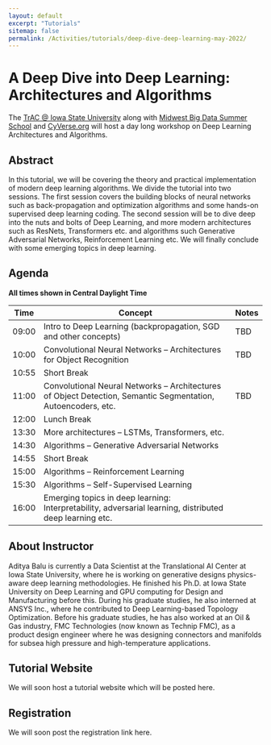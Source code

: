 ```yaml
---
layout: default
excerpt: "Tutorials"
sitemap: false
permalink: /Activities/tutorials/deep-dive-deep-learning-may-2022/ 
---
```


# A Deep Dive into Deep Learning: Architectures and Algorithms

The [TrAC @ Iowa State University](/) along with [Midwest Big Data Summer School](https://tads.research.iastate.edu/midwest-big-data-summer-school) and [CyVerse.org](https://www.cyverse.org/) will host a day long workshop on Deep Learning Architectures and Algorithms. 

## Abstract
In this tutorial, we will be covering the theory and practical implementation of modern deep learning algorithms. We divide the tutorial into two sessions. The first session covers the building blocks of neural networks such as back-propagation and optimization algorithms and some hands-on supervised deep learning coding. The second session will be to dive deep into the nuts and bolts of Deep Learning, and more modern architectures such as ResNets, Transformers etc. and algorithms such Generative Adversarial Networks, Reinforcement Learning etc. We will finally conclude with some emerging topics in deep learning. 

## Agenda 

**All times shown in Central Daylight Time**

| Time | Concept | Notes |
|------|---------|-------|
| 09:00 | Intro to Deep Learning (backpropagation, SGD and other concepts) | TBD |
| 10:00 | Convolutional Neural Networks – Architectures for Object Recognition | TBD |
| 10:55 | Short  Break | |
| 11:00 | Convolutional Neural Networks – Architectures of Object Detection, Semantic Segmentation, Autoencoders, etc. | TBD |
| 12:00 | Lunch Break | |
| 13:30 | More architectures – LSTMs, Transformers, etc. | |
| 14:30 | Algorithms – Generative Adversarial Networks | | 
| 14:55 | Short Break | | 
| 15:00 | Algorithms – Reinforcement Learning | | 
| 15:30 | Algorithms – Self-Supervised Learning | | 
| 16:00 | Emerging topics in deep learning: Interpretability, adversarial learning, distributed deep learning etc. | | 

## About Instructor

Aditya Balu is currently a Data Scientist at the Translational AI Center at Iowa State University, where he is working on generative designs physics-aware deep learning methodologies. He finished his Ph.D. at Iowa State University on Deep Learning and GPU computing for Design and Manufacturing before this. During his graduate studies, he also interned at ANSYS Inc., where he contributed to Deep Learning-based Topology Optimization. Before his graduate studies, he has also worked at an Oil & Gas industry, FMC Technologies (now known as Technip FMC), as a product design engineer where he was designing connectors and manifolds for subsea high pressure and high-temperature applications.

## Tutorial Website

We will soon host a tutorial website which will be posted here.

## Registration

We will soon post the registration link here.